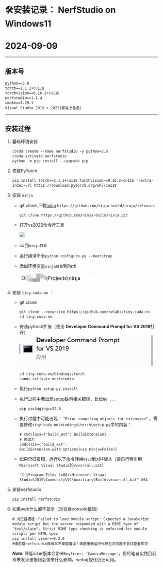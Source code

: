 # 🛠️安装记录： NerfStudio on Windows11

# 2024-09-09

****

## 版本号

```
python==3.8
torch==2.1.2+cu118
torchvision==0.16.2+cu118
nerfstudio==1.1.4
cmake==3.29.1
Visual Studio 2019 + 2022(都装上备用) 
```

---

## 安装过程

1. 基础环境安装
   
   ```
   conda create --name nerfstudio -y python=3.8
   conda activate nerfstudio
   python -m pip install --upgrade pip
   ```

2. 安装PyTorch
   
   ```
   pip install torch==2.1.2+cu118 torchvision==0.16.2+cu118 --extra-index-url https://download.pytorch.org/whl/cu118
   ```

3. 安装 `ninja`
   - git clone,下载[ninja](https://github.com/ninja-build/ninja/releases) `https://github.com/ninja-build/ninja/releases`
   
     ```
     git clone https://github.com/ninja-build/ninja.git
     ```
   
   - 打开vs2022命令行工具
   
     ![](E:\Docs\Markdown\pip-according\nerfstudio\images\img.png)

   - cd到`ninja目录`
   - 运行编译命令`python configure.py --bootstrap`
   - 添加环境变量`ninja目录`到Path
   
     ![img.png](images/ninja.png)
   
4. 安装 `tiny-cuda-nn` ：
   
   - git clone 
   
     ```
     git clone --recursive https://github.com/nvlabs/tiny-cuda-nn
     cd tiny-cuda-nn
     ```
   
   - 安装pytorch扩展（使用 **Developer Command Prompt for VS 2019**打开）
     ![img.png](images/develop.png)
   
     ```
     cd tiny-cuda-nn/bindings/torch
     conda activate nerfstudio
     ```
     
   - 执行`python setup.py install`
   - 执行过程中若出现setup缺包相关错误，比如`No ...`
     ```
     pip packaging==22.0
     ```
     
   - 执行过程中可能出现： `“Error compiling objects for extension”` ，需要修改`tiny-cuda-nn\bindings\torch\setup.py`中的内容：
     
     ```
     # cmdclass={"build_ext": BuildExtension}
     # 修改为
     cmdclass={'build_ext': BuildExtension.with_options(use_ninja=False)}
     ```
   - 如果仍旧报错，运行以下命令转换`msvc`到x64版本（请自行索引到`Microsoft Visual Studio`的`vcvarsall.bat`）
     ```
     "C:\Program Files (x86)\Microsoft Visual Studio\2019\Community\VC\Auxiliary\Build\vcvarsall.bat" X64
5. 安装nerfstudio
    ```
    pip install nerfstudio
    ```
   
6. 如果web什么都不显示（浏览器console报错）
    ```
   # 浏览器报错：Failed to load module script: Expected a JavaScript module script but the server responded with a MIME type of "text/plain". Strict MIME type checking is enforced for module scripts per HTML spec.
   pip install viser==0.2.0
   #请忽略nerfstudio报版本不兼容错误！直接重新运行代码在浏览器中尝试查看即可
   ```
    _**Note**_: 降低viser版本会带来`KeyError: 'CameraMessage'`，但经笔者实践目前尚未发现该报错会带来什么影响，web可视化仍旧可用。